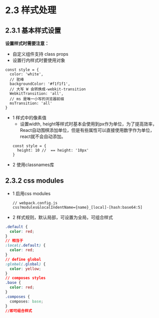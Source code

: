 # 2.3 样式处理
## 2.3.1 基本样式设置
**设置样式时需要注意：**
+ 自定义组件支持 class props
+ 设置行内样式时要使用对象
```
const style = {
  color: 'white',
  // 驼峰
  backgroundColor: '#f1f1f1',
  // 大写 W 会转换成-webkit-transition
  WebkitTransition: 'all',
  // ms 是唯一小写的浏览器前缀
  msTransition: 'all'
}
```
+ 1 样式中的像素值
  - 设置width, height等样式时基本会使用到px作为单位，为了提高效率，React自动围棋添加单位，但是有些属性可以直接使用数字作为单位，react就不会自动添加。
  ```
  const style = {
    height: 10 //  == height: '10px'
  }
  ```
+ 2 使用classnames库
## 2.3.2 css modules
+ 1 启用css modules
  ```
  // webpack.config.js
  css?modules&localIndentName={name}_[local]-[hash:base64:5]
  ```

+ 2 样式规则，默认局部，可设置为全局，可组合样式
```css
.default {
  color: red;
}
// 相当于
:local(.default) {
  color: red;
}
// define global
:global(.global) {
  color: yellow;
}
// composes styles
.base {
  color: red;
}
.composes {
  composes: base;
}
//即可组合样式
```
